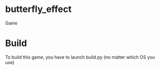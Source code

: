 # butterfly_effect
Game
# Build
To build this game, you have to launch build.py (no matter which OS you use)

